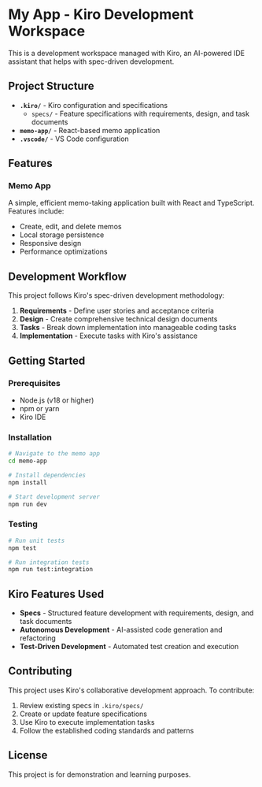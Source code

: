 # My App - Kiro Development Workspace

This is a development workspace managed with Kiro, an AI-powered IDE assistant that helps with spec-driven development.

## Project Structure

- **`.kiro/`** - Kiro configuration and specifications
  - `specs/` - Feature specifications with requirements, design, and task documents
- **`memo-app/`** - React-based memo application
- **`.vscode/`** - VS Code configuration

## Features

### Memo App

A simple, efficient memo-taking application built with React and TypeScript. Features include:

- Create, edit, and delete memos
- Local storage persistence
- Responsive design
- Performance optimizations

## Development Workflow

This project follows Kiro's spec-driven development methodology:

1. **Requirements** - Define user stories and acceptance criteria
2. **Design** - Create comprehensive technical design documents
3. **Tasks** - Break down implementation into manageable coding tasks
4. **Implementation** - Execute tasks with Kiro's assistance

## Getting Started

### Prerequisites

- Node.js (v18 or higher)
- npm or yarn
- Kiro IDE

### Installation

```bash
# Navigate to the memo app
cd memo-app

# Install dependencies
npm install

# Start development server
npm run dev
```

### Testing

```bash
# Run unit tests
npm test

# Run integration tests
npm run test:integration
```

## Kiro Features Used

- **Specs** - Structured feature development with requirements, design, and task documents
- **Autonomous Development** - AI-assisted code generation and refactoring
- **Test-Driven Development** - Automated test creation and execution

## Contributing

This project uses Kiro's collaborative development approach. To contribute:

1. Review existing specs in `.kiro/specs/`
2. Create or update feature specifications
3. Use Kiro to execute implementation tasks
4. Follow the established coding standards and patterns

## License

This project is for demonstration and learning purposes.
